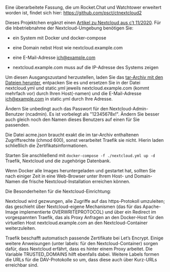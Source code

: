 Eine überarbeitete Fassung, die um Rocket.Chat und Watchtower erweitert worden ist, findet sich hier: https://github.com/psct/ctnextcloud2

Dieses Projektchen ergänzt einen [Artikel zu Nextcloud aus c’t 11/2020](https://www.heise.de/select/ct/2020/11/2002714292424531451). Für die Inbetriebnahme der Nextcloud-Umgebung 
benötigen Sie:

* ein System mit Docker und docker-compose

* eine Domain nebst Host wie nextcloud.example.com

* eine E-Mail-Adresse ich@example.com

* nextcloud.example.com muss auf die IP-Adresse des Systems zeigen

Um diesen Ausgangszustand herzustellen, laden Sie das [tar-Archiv mit den Dateien herunter](https://github.com/psct/ctnextcloud/releases/download/v1/ctnextcloud.tar), entpacken Sie es und ersetzen Sie in der Datei nextcloud.yml und static.yml jeweils nextcloud.example.com (kommt mehrfach vor) durch Ihren 
Host(-namen) und die E-Mail-Adresse ich@example.com in static.yml durch Ihre Adresse.

Ändern Sie unbedingt auch das Passwort für den Nextcloud-Admin-Benutzer (ncadmin). Es ist vorbelegt als "12345678x!". Ändern Sie besser auch gleich noch den 
Namen dieses Benutzers auf einen für Sie passenden.

Die Datei acme.json braucht exakt die im tar-Archiv enthaltenen Zugriffsrechte (chmod 600), sonst verarbeitet Traefik sie nicht. Hierin laden schließlich die 
Zertifikatsinformationen.

Starten Sie anschließend mit `docker-compose -f ./nextcloud.yml up -d ` Traefik, Nextcloud und die zugehörige Datenbank.

Wenn Docker alle Images heruntergeladen und gestartet hat, sollten Sie nach einiger Zeit in eine Web-Browser unter Ihrem Host- und Domain-Namen die frische 
Nextcloud-Installation erreichen können.

Die Besonderheiten für die Nextcloud-Einrichtung:

Nextcloud wird gezwungen, alle Zugriffe auf das https-Protokoll umzuleiten; das geschieht über Nextcloud-eigene Mechanismen (das für das Apache-Image 
implementierte OVERWRITEPROTOCOL) und über ein Redirect im vorgespannten Traefik, das als Proxy Anfragen an den Docker-Host für den virtuellen Host 
nextcloud.example.com an den Nextcloud-Container weiterzuleiten.

Traefik beschafft automatisch passende Zertifikate bei Let’s Encrypt. Einige weitere Anweisungen (unter labels: für den Nextcloud-Container) sorgen dafür, dass 
Nextcloud erfährt, dass es hinter einem Proxy arbeitet. Die Variable TRUSTED_DOMAINS hilft ebenfalls dabei. Weitere Labels formen die URLs für die DAV-Protokolle 
so um, dass diese auch über Kurz-URLs erreichbar sind.
